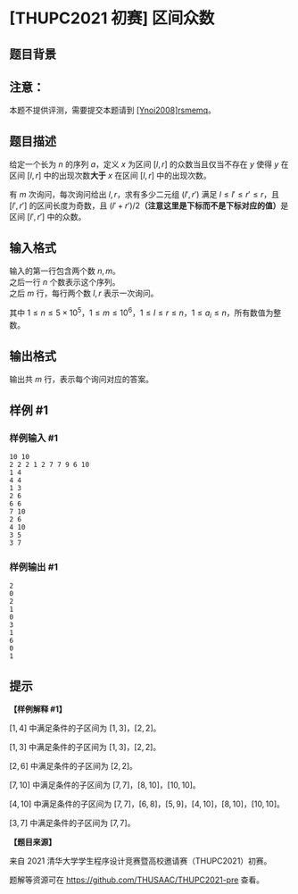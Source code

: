 # [THUPC2021 初赛] 区间众数

## 题目背景

## 注意：

本题不提供评测，需要提交本题请到 [[Ynoi2008]rsmemq](/problem/P7125)。

## 题目描述

给定一个长为 $n$ 的序列 $a$，定义 $x$ 为区间 $[l, r]$ 的众数当且仅当不存在 $y$ 使得 $y$ 在区间 $[l, r]$ 中的出现次数**大于** $x$ 在区间 $[l,r]$ 中的出现次数。

有 $m$ 次询问，每次询问给出 $l, r$，求有多少二元组 $(l',r')$ 满足 $l\le l'\le r'\le r$，且 $[l', r']$ 的区间长度为奇数，且 $(l' + r') / 2$**（注意这里是下标而不是下标对应的值）**&#8203;是区间 $[l', r']$ 中的众数。

## 输入格式

输入的第一行包含两个数 $n, m$。  
之后一行 $n$ 个数表示这个序列。  
之后 $m$ 行，每行两个数 $l, r$ 表示一次询问。

其中 $1 \le n \le 5\times {10}^5$，$1 \le m \le {10}^6$，$1 \le l \le r \le n$，$1 \le a_i \le n$，所有数值为整数。

## 输出格式

输出共 $m$ 行，表示每个询问对应的答案。

## 样例 #1

### 样例输入 #1
```
10 10
2 2 2 1 2 7 7 9 6 10
1 4
4 4
1 3
2 6
6 6
7 10
2 6
4 10
3 5
3 7
```

### 样例输出 #1

```
2
0
2
1
0
3
1
6
0
1
```

## 提示

**【样例解释 #1】**

$[1,4]$ 中满足条件的子区间为 $[1, 3]$，$[2, 2]$。

$[1, 3]$ 中满足条件的子区间为 $[1, 3]$，$[2, 2]$。

$[2, 6]$ 中满足条件的子区间为 $[2, 2]$。

$[7, 10]$ 中满足条件的子区间为 $[7, 7]$，$[8, 10]$，$[10, 10]$。

$[4, 10]$ 中满足条件的子区间为 $[7, 7]$，$[6, 8]$，$[5, 9]$，$[4, 10]$，$[8, 10]$，$[10, 10]$。

$[3, 7]$ 中满足条件的子区间为 $[7, 7]$。

**【题目来源】**

来自 2021 清华大学学生程序设计竞赛暨高校邀请赛（THUPC2021）初赛。

题解等资源可在 <https://github.com/THUSAAC/THUPC2021-pre> 查看。
